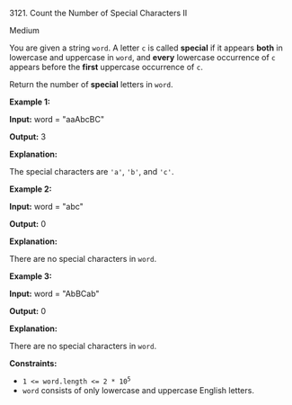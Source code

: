 3121\. Count the Number of Special Characters II

Medium

You are given a string `word`. A letter `c` is called **special** if it appears **both** in lowercase and uppercase in `word`, and **every** lowercase occurrence of `c` appears before the **first** uppercase occurrence of `c`.

Return the number of **special** letters in `word`.

**Example 1:**

**Input:** word = "aaAbcBC"

**Output:** 3

**Explanation:**

The special characters are `'a'`, `'b'`, and `'c'`.

**Example 2:**

**Input:** word = "abc"

**Output:** 0

**Explanation:**

There are no special characters in `word`.

**Example 3:**

**Input:** word = "AbBCab"

**Output:** 0

**Explanation:**

There are no special characters in `word`.

**Constraints:**

*   <code>1 <= word.length <= 2 * 10<sup>5</sup></code>
*   `word` consists of only lowercase and uppercase English letters.